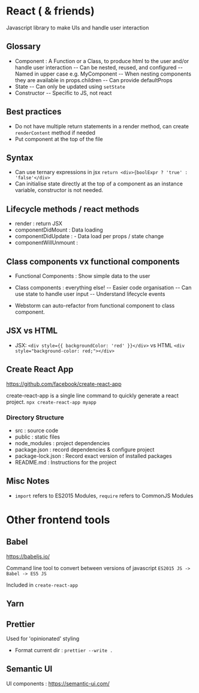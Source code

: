 # React ( & friends)

Javascript library to make UIs and handle user interaction

## Glossary

- Component : A Function or a Class, to produce html to the user and/or handle user interaction
-- Can be nested, reused, and configured
-- Named in upper case e.g. MyComponent
-- When nesting components they are available in props.children
-- Can provide defaultProps
- State
-- Can only be updated using `setState`
- Constructor
-- Specific to JS, not react

## Best practices

- Do not have multiple return statements in a render method, can create `renderContent` method if needed 
- Put component at the top of the file

## Syntax

- Can use ternary expressions in jsx `return <div>{boolExpr ? 'true' : 'false'</div>`
- Can initialise state directly at the top of a component as an instance variable, constructor is not needed.

## Lifecycle methods / react methods

- render : return JSX
- componentDidMount : Data loading
- componentDidUpdate : - Data load per props / state change
- componentWillUnmount : 

## Class components vx functional components

- Functional Components : Show simple data to the user
- Class components : everything else!
-- Easier code organisation
-- Can use state to handle user input
-- Understand lifecycle events

- Webstorm can auto-refactor from functional component to class component.

## JSX vs HTML

- JSX: `<div style={{ backgroundColor: 'red' }}</div>` vs HTML `<div style="background-color: red;"></div>`

## Create React App

https://github.com/facebook/create-react-app

create-react-app is a single line command to quickly generate a react project.
`npx create-react-app myapp`

### Directory Structure

- src : source code
- public : static files
- node_modules : project dependencies
- package.json : record dependencies & configure project
- package-lock.json : Record exact version of installed packages
- README.md : Instructions for the project

## Misc Notes

- `import` refers to ES2015 Modules, `require` refers to CommonJS Modules

# Other frontend tools

## Babel

https://babeljs.io/

Command line tool to convert between versions of javascript
`ES2015 JS -> Babel -> ES5 JS`

Included in `create-react-app`

## Yarn

## Prettier

Used for 'opinionated' styling

- Format current dir : `prettier --write .`

## Semantic UI

UI components : https://semantic-ui.com/ 
